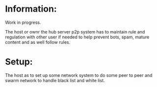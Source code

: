 # Information:
  Work in progress.

  The host or ownr the hub server p2p system has to maintain rule and regulation with other user if needed to help prevent bots, spam, mature content and as well follow rules.

# Setup:
  The host as to set up some network system to do some peer to peer and swarm network to handle black list and white list.
  

```
```